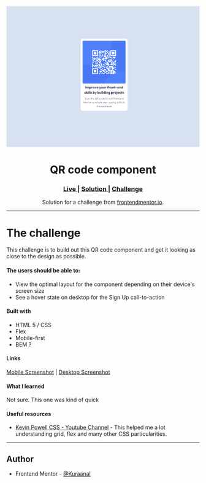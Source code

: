 <div align="center">
<img src="./Screenshots/Desktop.png">
</div>
<h1 align="center">QR code component</h1>

<div align="center">
<h3>
    <a href="https://kuraanal.github.io/my.frontend.mentor.solutions/QR%20code%20component/" color="white">
      Live
    </a>
    <span> | </span>
    <a href="https://www.frontendmentor.io/profile/Kuraanal">
      Solution
    </a>
   <span> | </span>
    <a href="https://www.frontendmentor.io/challenges/qr-code-component-iux_sIO_H">
      Challenge
    </a>
  </h3>
</div>
<div align="center">
   Solution for a challenge from  <a href="https://www.frontendmentor.io/" target="_blank">frontendmentor.io</a>.
</div>

***
# The challenge

This challenge is to build out this QR code component and get it looking as close to the design as possible.


#### The users should be able to:

  - View the optimal layout for the component depending on their device's screen size
  - See a hover state on desktop for the Sign Up call-to-action

#### Built with

- HTML 5 / CSS
- Flex
- Mobile-first
- BEM ?

#### Links

[Mobile Screenshot](./Screenshots/Mobile.png) | [Desktop Screenshot](./Screenshots/Desktop.png)


#### What I learned

Not sure. This one was kind of quick

#### Useful resources

- [Kevin Powell CSS - Youtube Channel](https://www.youtube.com/kepowob) - This helped me a lot understanding grid, flex and many other CSS particularities.

***

## Author

- Frontend Mentor - [@Kuraanal](https://www.frontendmentor.io/profile/Kuraanal)


